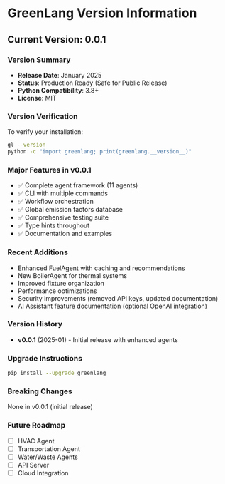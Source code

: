 # GreenLang Version Information

## Current Version: 0.0.1

### Version Summary
- **Release Date**: January 2025
- **Status**: Production Ready (Safe for Public Release)
- **Python Compatibility**: 3.8+
- **License**: MIT

### Version Verification
To verify your installation:
```bash
gl --version
python -c "import greenlang; print(greenlang.__version__)"
```

### Major Features in v0.0.1
- ✅ Complete agent framework (11 agents)
- ✅ CLI with multiple commands
- ✅ Workflow orchestration
- ✅ Global emission factors database
- ✅ Comprehensive testing suite
- ✅ Type hints throughout
- ✅ Documentation and examples

### Recent Additions
- Enhanced FuelAgent with caching and recommendations
- New BoilerAgent for thermal systems
- Improved fixture organization
- Performance optimizations
- Security improvements (removed API keys, updated documentation)
- AI Assistant feature documentation (optional OpenAI integration)

### Version History
- **v0.0.1** (2025-01) - Initial release with enhanced agents

### Upgrade Instructions
```bash
pip install --upgrade greenlang
```

### Breaking Changes
None in v0.0.1 (initial release)

### Future Roadmap
- [ ] HVAC Agent
- [ ] Transportation Agent
- [ ] Water/Waste Agents
- [ ] API Server
- [ ] Cloud Integration